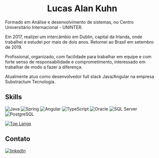 <h1 align="center"> Lucas Alan Kuhn </h1>


<p>Formado em Análise e desenvolvimento de sistemas, no Centro Universitário Internacional - UNINTER.</p>
<p>Em 2017, realizei um intercâmbio em Dublin, capital da Irlanda, onde trabalhei e estudei por mais de dois anos. Retornei ao Brasil em setembro de 2019.</p>
<p>Profissional, organizado, com facilidade para trabalhar em equipe e com forte senso de responsabilidade e comprometimento, interessado em trabalhar de modo a fazer a diferença. </p>
<p>Atualmente atuo como desenvolvedor full stack Java/Angular na empresa Substractum Tecnologia.</p>


## Skills

![Java](https://img.shields.io/badge/Java-ED8B00?style=for-the-badge&logo=java&logoColor=white)
![Spring](https://img.shields.io/badge/Spring-6DB33F?style=for-the-badge&logo=spring&logoColor=white)
![Angular](https://img.shields.io/badge/Angular-DD0031?style=for-the-badge&logo=angular&logoColor=white)
![TypeScript](https://img.shields.io/badge/TypeScript-007ACC?style=for-the-badge&logo=typescript&logoColor=white)
![Oracle](https://img.shields.io/badge/Oracle-F80000?style=for-the-badge&logo=oracle&logoColor=white)
![SQL Server](https://img.shields.io/badge/Microsoft_SQL_Server-CC2927?style=for-the-badge&logo=microsoft-sql-server&logoColor=white)
![PostgreSQL](https://img.shields.io/badge/PostgreSQL-316192?style=for-the-badge&logo=postgresql&logoColor=white)







[![Top Langs](https://github-readme-stats.vercel.app/api/top-langs/?username=lucasakuhn&layout=compact&theme=radical)](https://github.com/anuraghazra/github-readme-stats)



## Contato

[<img src='https://img.shields.io/badge/LinkedIn-0077B5?style=for-the-badge&logo=linkedin&logoColor=white' alt='linkedIn'>](https://www.linkedin.com/in/lucasalankuhn/)
